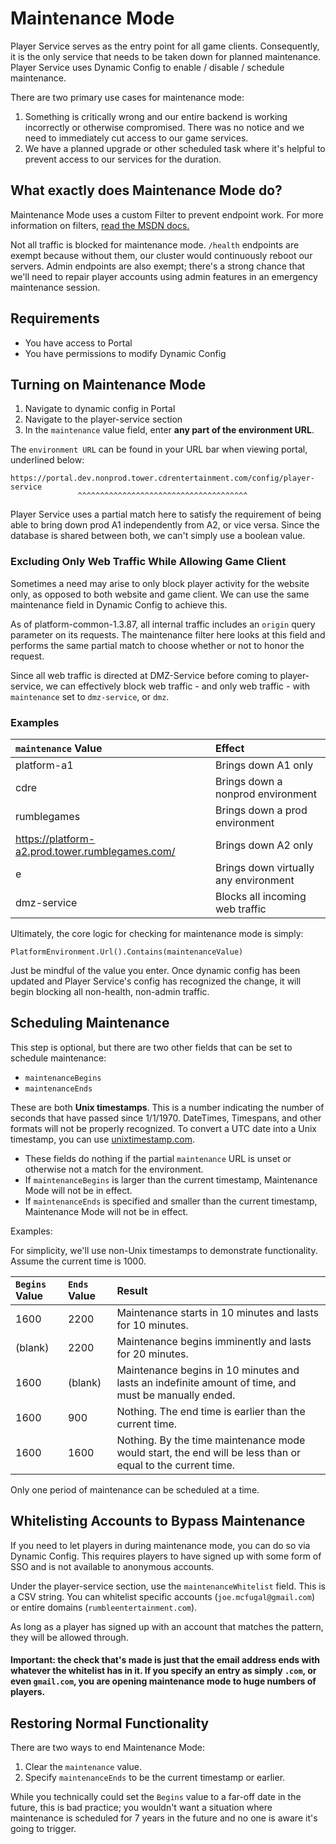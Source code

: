 # Maintenance Mode

Player Service serves as the entry point for all game clients.  Consequently, it is the only service that needs to be taken down for planned maintenance.  Player Service uses Dynamic Config to enable / disable / schedule maintenance.

There are two primary use cases for maintenance mode:

1. Something is critically wrong and our entire backend is working incorrectly or otherwise compromised.  There was no notice and we need to immediately cut access to our game services.
2. We have a planned upgrade or other scheduled task where it's helpful to prevent access to our services for the duration.

## What exactly does Maintenance Mode do?

Maintenance Mode uses a custom Filter to prevent endpoint work.  For more information on filters, [read the MSDN docs.](https://learn.microsoft.com/en-us/aspnet/core/mvc/controllers/filters?view=aspnetcore-7.0)

Not all traffic is blocked for maintenance mode.  `/health` endpoints are exempt because without them, our cluster would continuously reboot our servers.  Admin endpoints are also exempt; there's a strong chance that we'll need to repair player accounts using admin features in an emergency maintenance session. 

## Requirements

* You have access to Portal
* You have permissions to modify Dynamic Config

## Turning on Maintenance Mode

1. Navigate to dynamic config in Portal
2. Navigate to the player-service section
3. In the `maintenance` value field, enter **any part of the environment URL**.

The `environment URL` can be found in your URL bar when viewing portal, underlined below:

```
https://portal.dev.nonprod.tower.cdrentertainment.com/config/player-service
               ^^^^^^^^^^^^^^^^^^^^^^^^^^^^^^^^^^^^^^
```

Player Service uses a partial match here to satisfy the requirement of being able to bring down prod A1 independently from A2, or vice versa.  Since the database is shared between both, we can't simply use a boolean value.

### Excluding Only Web Traffic While Allowing Game Client

Sometimes a need may arise to only block player activity for the website only, as opposed to both website and game client.  We can use the same maintenance field in Dynamic Config to achieve this.

As of platform-common-1.3.87, all internal traffic includes an `origin` query parameter on its requests.  The maintenance filter here looks at this field and performs the same partial match to choose whether or not to honor the request.

Since all web traffic is directed at DMZ-Service before coming to player-service, we can effectively block web traffic - and only web traffic - with `maintenance` set to `dmz-service`, or `dmz`.

### Examples


| `maintenance` Value                             | Effect                                |
|:------------------------------------------------|:--------------------------------------|
| platform-a1                                     | Brings down A1 only                   |
| cdre                                            | Brings down a nonprod environment     |
| rumblegames                                     | Brings down a prod environment        |
| https://platform-a2.prod.tower.rumblegames.com/ | Brings down A2 only                   |
| e                                               | Brings down virtually any environment |
| dmz-service                                     | Blocks all incoming web traffic       |

Ultimately, the core logic for checking for maintenance mode is simply:

```
PlatformEnvironment.Url().Contains(maintenanceValue)
```

Just be mindful of the value you enter.  Once dynamic config has been updated and Player Service's config has recognized the change, it will begin blocking all non-health, non-admin traffic.

## Scheduling Maintenance

This step is optional, but there are two other fields that can be set to schedule maintenance:

* `maintenanceBegins`
* `maintenanceEnds`

These are both **Unix timestamps**.  This is a number indicating the number of seconds that have passed since 1/1/1970.  DateTimes, Timespans, and other formats will not be properly recognized.  To convert a UTC date into a Unix timestamp, you can use [unixtimestamp.com](https://www.unixtimestamp.com/).

* These fields do nothing if the partial `maintenance` URL is unset or otherwise not a match for the environment.
* If `maintenanceBegins` is larger than the current timestamp, Maintenance Mode will not be in effect.
* If `maintenanceEnds` is specified and smaller than the current timestamp, Maintenance Mode will not be in effect.

Examples:

For simplicity, we'll use non-Unix timestamps to demonstrate functionality.  Assume the current time is 1000.

| `Begins` Value | `Ends` Value | Result                                                                                                      | 
|:---------------|:-------------|:------------------------------------------------------------------------------------------------------------|
| 1600           | 2200         | Maintenance starts in 10 minutes and lasts for 10 minutes.                                                  |
| (blank)        | 2200         | Maintenance begins imminently and lasts for 20 minutes.                                                     |
| 1600           | (blank)      | Maintenance begins in 10 minutes and lasts an indefinite amount of time, and must be manually ended.        |
| 1600           | 900          | Nothing.  The end time is earlier than the current time.                                                    |
| 1600           | 1600         | Nothing.  By the time maintenance mode would start, the end will be less than or equal to the current time. |

Only one period of maintenance can be scheduled at a time.

## Whitelisting Accounts to Bypass Maintenance

If you need to let players in during maintenance mode, you can do so via Dynamic Config.  This requires players to have signed up with some form of SSO and is not available to anonymous accounts.

Under the player-service section, use the `maintenanceWhitelist` field.  This is a CSV string.  You can whitelist specific accounts (`joe.mcfugal@gmail.com`) or entire domains (`rumbleentertainment.com`).

As long as a player has signed up with an account that matches the pattern, they will be allowed through.

#### Important: the check that's made is just that the email address ends with whatever the whitelist has in it.  If you specify an entry as simply `.com`, or even `gmail.com`, you are opening maintenance mode to huge numbers of players. 

## Restoring Normal Functionality

There are two ways to end Maintenance Mode:

1. Clear the `maintenance` value.
2. Specify `maintenanceEnds` to be the current timestamp or earlier.

While you technically could set the `Begins` value to a far-off date in the future, this is bad practice; you wouldn't want a situation where maintenance is scheduled for 7 years in the future and no one is aware it's going to trigger.